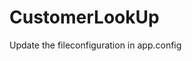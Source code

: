 # CustomerLookUp
Update the fileconfiguration in app.config
  <add key="CustomerFile" value="C:\Users\smadhavan\Source\Repos\CustomerLookUp\customers.csv"/>
